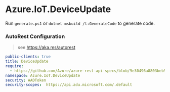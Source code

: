 # Azure.IoT.DeviceUpdate

Run `generate.ps1` or `dotnet msbuild /t:GenerateCode` to generate code.

### AutoRest Configuration
> see https://aka.ms/autorest

``` yaml
public-clients: true
title: DeviceUpdate
require:
  - https://github.com/Azure/azure-rest-api-specs/blob/9e30496a8803beb5a84909997e5cd7ea0f242fd8/specification/deviceupdate/data-plane/readme.md
namespace: Azure.IoT.DeviceUpdate
security: AADToken
security-scopes:  https://api.adu.microsoft.com/.default
```

